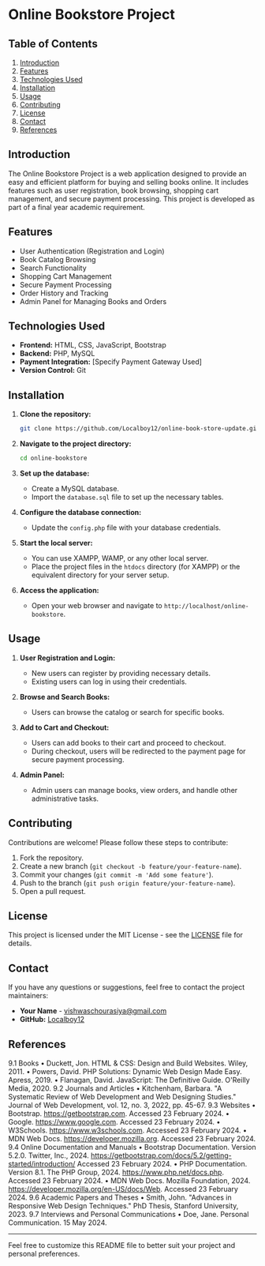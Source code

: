 
# Online Bookstore Project

## Table of Contents
1. [Introduction](#introduction)
2. [Features](#features)
3. [Technologies Used](#technologies-used)
4. [Installation](#installation)
5. [Usage](#usage)
6. [Contributing](#contributing)
7. [License](#license)
8. [Contact](#contact)
9. [References](#references)

## Introduction

The Online Bookstore Project is a web application designed to provide an easy and efficient platform for buying and selling books online. It includes features such as user registration, book browsing, shopping cart management, and secure payment processing. This project is developed as part of a final year academic requirement.

## Features

- User Authentication (Registration and Login)
- Book Catalog Browsing
- Search Functionality
- Shopping Cart Management
- Secure Payment Processing
- Order History and Tracking
- Admin Panel for Managing Books and Orders

## Technologies Used

- **Frontend:** HTML, CSS, JavaScript, Bootstrap
- **Backend:** PHP, MySQL
- **Payment Integration:** [Specify Payment Gateway Used]
- **Version Control:** Git

## Installation

1. **Clone the repository:**
   ```bash
   git clone https://github.com/Localboy12/online-book-store-update.git
   ```

2. **Navigate to the project directory:**
   ```bash
   cd online-bookstore
   ```

3. **Set up the database:**
   - Create a MySQL database.
   - Import the `database.sql` file to set up the necessary tables.

4. **Configure the database connection:**
   - Update the `config.php` file with your database credentials.

5. **Start the local server:**
   - You can use XAMPP, WAMP, or any other local server.
   - Place the project files in the `htdocs` directory (for XAMPP) or the equivalent directory for your server setup.

6. **Access the application:**
   - Open your web browser and navigate to `http://localhost/online-bookstore`.

## Usage

1. **User Registration and Login:**
   - New users can register by providing necessary details.
   - Existing users can log in using their credentials.

2. **Browse and Search Books:**
   - Users can browse the catalog or search for specific books.

3. **Add to Cart and Checkout:**
   - Users can add books to their cart and proceed to checkout.
   - During checkout, users will be redirected to the payment page for secure payment processing.

4. **Admin Panel:**
   - Admin users can manage books, view orders, and handle other administrative tasks.

## Contributing

Contributions are welcome! Please follow these steps to contribute:

1. Fork the repository.
2. Create a new branch (`git checkout -b feature/your-feature-name`).
3. Commit your changes (`git commit -m 'Add some feature'`).
4. Push to the branch (`git push origin feature/your-feature-name`).
5. Open a pull request.

## License

This project is licensed under the MIT License - see the [LICENSE](LICENSE) file for details.

## Contact

If you have any questions or suggestions, feel free to contact the project maintainers:

- **Your Name** - [vishwaschourasiya@gmail.com](mailto:your-email@example.com)
- **GitHub:** [Localboy12](https://github.com/Localboy12)

## References

9.1 Books
•	Duckett, Jon. HTML & CSS: Design and Build Websites. Wiley, 2011.
•	Powers, David. PHP Solutions: Dynamic Web Design Made Easy. Apress, 2019.
•	Flanagan, David. JavaScript: The Definitive Guide. O'Reilly Media, 2020.
9.2 Journals and Articles
•	Kitchenham, Barbara. "A Systematic Review of Web Development and Web Designing Studies." Journal of Web Development, vol. 12, no. 3, 2022, pp. 45-67.
9.3 Websites
•	Bootstrap. https://getbootstrap.com. Accessed 23 February 2024.
•	Google. https://www.google.com. Accessed 23 February 2024.
•	W3Schools. https://www.w3schools.com. Accessed 23 February 2024.
•	MDN Web Docs. https://developer.mozilla.org. Accessed 23 February 2024.
9.4 Online Documentation and Manuals
•	Bootstrap Documentation. Version 5.2.0. Twitter, Inc., 2024. https://getbootstrap.com/docs/5.2/getting-started/introduction/  Accessed 23 February 2024.
•	PHP Documentation. Version 8.1. The PHP Group, 2024. https://www.php.net/docs.php. Accessed 23 February 2024.
•	MDN Web Docs. Mozilla Foundation, 2024. https://developer.mozilla.org/en-US/docs/Web. Accessed 23 February 2024.
9.6 Academic Papers and Theses
•	Smith, John. "Advances in Responsive Web Design Techniques." PhD Thesis, Stanford University, 2023.
9.7 Interviews and Personal Communications
•	Doe, Jane. Personal Communication. 15 May 2024.

---

Feel free to customize this README file to better suit your project and personal preferences.
